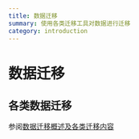 ```yaml
---
title: 数据迁移
summary: 使用各类迁移工具对数据进行迁移
category: introduction
---
```


# 数据迁移

## 各类数据迁移

参阅[数据迁移概述及各类迁移内容](https://docs.pingcap.com/zh/tidb/stable/migration-overview)

